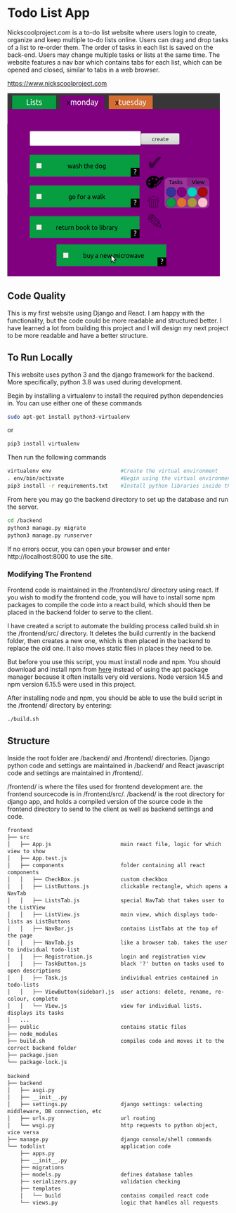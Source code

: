 # Todo List App
Nickscoolproject.com is a to-do list website where users login to create, organize and keep multiple to-do lists online. Users can drag and drop tasks of a list to re-order them. The order of tasks in each list is saved on the back-end. Users may change multiple tasks or lists at the same time. The website features a nav bar which contains tabs for each list, which can be opened and closed, similar to tabs in a web browser.

https://www.nickscoolproject.com

![screenshot](./readme_image.png "nickscoolproject")

## Code Quality
This is my first website using Django and React. I am happy with the functionality, but the code could be more readable and structured better. I have learned a lot from building this project and I will design my next project to be more readable and have a better structure.

## To Run Locally
This website uses python 3 and the django framework for the backend. More specifically, python 3.8 was used during development.

Begin by installing a virtualenv to install the required python dependencies in.
You can use either one of these commands
```bash
sudo apt-get install python3-virtualenv
```
or
```bash
pip3 install virtualenv
```
Then run the following commands
```bash
virtualenv env                      #Create the virtual environment
. env/bin/activate                  #Begin using the virtual environment
pip3 install -r requirements.txt    #Install python libraries inside the virtual environment
```

From here you may go the backend directory to set up the database and run the server.
```bash
cd /backend
python3 manage.py migrate
python3 manage.py runserver
```
If no errors occur, you can open your browser and enter http://localhost:8000 to use the site.

### Modifying The Frontend
Frontend code is maintained in the /frontend/src/ directory using react. If you wish to modify the frontend code, you will have to install some npm packages to compile the code into a react build, which should then be placed in the backend folder to serve to the client. 

I have created a script to automate the building process called build.sh in the /frontend/src/ directory. It deletes the build currently in the backend folder, then creates a new one, which is then placed in the backend to replace the old one. It also moves static files in places they need to be.

But before you use this script, you must install node and npm. You should download and install npm from [here](https://nodejs.org/en/download/) instead of using the apt package manager because it often installs very old versions. Node version 14.5 and npm version 6.15.5 were used in this project.

After installing node and npm, you should be able to use the build script in the /frontend/ directory by entering:
```bash
./build.sh
```
## Structure
Inside the root folder are /backend/ and /frontend/ directories. Django python code and settings are maintained in /backend/ and React javascript code and settings are maintained in /frontend/.

/frontend/ is where the files used for frontend development are. the frontend sourcecode is in /frontend/src/.
/backend/ is the root directory for django app, and holds a compiled version of the source code in the frontend directory to send to the client as well as backend settings and code.

```
frontend
├── src
│   ├── App.js                      main react file, logic for which view to show
│   ├── App.test.js                 
│   ├── components                  folder containing all react components
│   │   ├── CheckBox.js             custom checkbox 
│   │   ├── ListButtons.js          clickable rectangle, which opens a NavTab
│   │   ├── ListsTab.js             special NavTab that takes user to the ListView
│   │   ├── ListView.js             main view, which displays todo-lists as ListButtons
│   │   ├── NavBar.js               contains ListTabs at the top of the page
│   │   ├── NavTab.js               like a browser tab. takes the user to individual todo-list
│   │   ├── Registration.js         login and registration view
│   │   ├── TaskButton.js           black '?' button on tasks used to open descriptions
│   │   ├── Task.js                 individual entries contained in todo-lists
│   │   ├── ViewButton(sidebar).js  user actions: delete, rename, re-colour, complete
│   │   └── View.js                 view for individual lists. displays its tasks
│   ...
├── public                          contains static files
├── node_modules                    
├── build.sh                        compiles code and moves it to the correct backend folder 
├── package.json                    
└── package-lock.js                 

backend
├── backend                         
│   ├── asgi.py                     
│   ├── __init__.py         		
│   ├── settings.py                 django settings: selecting middleware, DB connection, etc
│   ├── urls.py                     url routing
│   └── wsgi.py                     http requests to python object, vice versa
├── manage.py                       django console/shell commands
└── todolist                        application code               
    ├── apps.py                     
    ├── __init__.py                
    ├── migrations                  
    ├── models.py                   defines database tables
    ├── serializers.py              validation checking
    ├── templates                   
    │   └── build                   contains compiled react code             
    └── views.py                    logic that handles all requests
```
